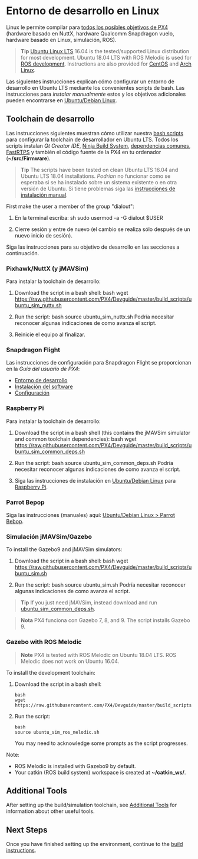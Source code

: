 # Entorno de desarrollo en Linux

Linux le permite compilar para [todos los posibles objetivos de PX4](../setup/dev_env.md#supported-targets) (hardware basado en NuttX, hardware Qualcomm Snapdragon vuelo, hardware basado en Linux, simulación, ROS).

> **Tip** [Ubuntu Linux LTS](https://wiki.ubuntu.com/LTS) 16.04 is the tested/supported Linux distribution for most development. Ubuntu 18.04 LTS with ROS Melodic is used for [ROS development](#ros). Instructions are also provided for [CentOS](../setup/dev_env_linux_centos.md) and [Arch Linux](../setup/dev_env_linux_arch.md).

Las siguientes instrucciones explican cómo configurar un entorno de desarrollo en Ubuntu LTS mediante los convenientes scripts de bash. Las instrucciones para *instalar manualmente* estos y los objetivos adicionales pueden encontrarse en [Ubuntu/Debian Linux](../setup/dev_env_linux_ubuntu.md).

## Toolchain de desarrollo

Las instrucciones siguientes muestran cómo utilizar nuestra [bash scripts](../setup/dev_env_linux_ubuntu.md#convenience-bash-scripts) para configurar la toolchain de desarrollador en Ubuntu LTS. Todos los scripts instalan *Qt Creator IDE*, [Ninja Build System](https://ninja-build.org/), [dependencias comunes](../setup/dev_env_linux_ubuntu.md#common-dependencies), [FastRTPS](../setup/dev_env_linux_ubuntu.md#fastrtps-installation) y también el código fuente de la PX4 en tu ordenador (**~/src/Firmware**).

> **Tip** The scripts have been tested on clean Ubuntu LTS 16.04 and Ubuntu LTS 18.04 installations. *Podrían* no funcionar como se esperaba si se ha instalado sobre un sistema existente o en otra versión de Ubuntu. Si tiene problemas siga las [instrucciones de instalación manual](../setup/dev_env_linux_ubuntu.md).

First make the user a member of the group "dialout":

1. En la terminal escriba: 
        sh
        sudo usermod -a -G dialout $USER

2. Cierre sesión y entre de nuevo (el cambio se realiza sólo después de un nuevo inicio de sesión).

Siga las instrucciones para su objetivo de desarrollo en las secciones a continuación.

### Pixhawk/NuttX (y jMAVSim)

Para instalar la toolchain de desarrollo:

1. Download the script in a bash shell: 
        bash
        wget https://raw.githubusercontent.com/PX4/Devguide/master/build_scripts/ubuntu_sim_nuttx.sh

2. Run the script: 
        bash
        source ubuntu_sim_nuttx.sh Podría necesitar reconocer algunas indicaciones de como avanza el script.

3. Reinicie el equipo al finalizar.

### Snapdragon Flight

Las instrucciones de configuración para Snapdragon Flight se proporcionan en la *Guía del usuario de PX4*:

* [Entorno de desarrollo](https://docs.px4.io/en/flight_controller/snapdragon_flight_dev_environment_installation.html)
* [Instalación del software](https://docs.px4.io/en/flight_controller/snapdragon_flight_software_installation.html)
* [Configuración](https://docs.px4.io/en/flight_controller/snapdragon_flight_configuration.html)

### Raspberry Pi

Para instalar la toolchain de desarrollo:

1. Download the script in a bash shell (this contains the jMAVSim simulator and common toolchain dependencies): 
        bash
        wget https://raw.githubusercontent.com/PX4/Devguide/master/build_scripts/ubuntu_sim_common_deps.sh

2. Run the script: 
        bash
        source ubuntu_sim_common_deps.sh Podría necesitar reconocer algunas indicaciones de como avanza el script.

3. Siga las instrucciones de instalación en [Ubuntu/Debian Linux](../setup/dev_env_linux_ubuntu.md) para [Raspberry Pi](../setup/dev_env_linux_ubuntu.md#raspberry-pi-hardware).

### Parrot Bepop

Siga las instrucciones (manuales) aquí: [Ubuntu/Debian Linux > Parrot Bebop](../setup/dev_env_linux_ubuntu.md#raspberry-pi-hardware).

### Simulación jMAVSim/Gazebo

To install the Gazebo9 and jMAVSim simulators:

1. Download the script in a bash shell: 
        bash
        wget https://raw.githubusercontent.com/PX4/Devguide/master/build_scripts/ubuntu_sim.sh

2. Run the script: 
        bash
        source ubuntu_sim.sh Podría necesitar reconocer algunas indicaciones de como avanza el script.

> **Tip** If you just need jMAVSim, instead download and run <a href="https://raw.githubusercontent.com/PX4/Devguide/{{ book.px4_version }}/build_scripts/ubuntu_sim_common_deps.sh" target="_blank" download>ubuntu_sim_common_deps.sh</a>.

<span><span></p> 

<blockquote>
  <p>
    <strong>Nota</strong> PX4 funciona con Gazebo 7, 8, and 9. The script installs Gazebo 9.
  </p>
</blockquote>

<h3 id="ros">
  Gazebo with ROS Melodic
</h3>

<blockquote>
  <p>
    <strong>Note</strong> PX4 is tested with ROS Melodic on Ubuntu 18.04 LTS. ROS Melodic does not work on Ubuntu 16.04.
  </p>
</blockquote>

<p>
  To install the development toolchain:
</p>

<ol start="1">
  <li>
    Download the script in a bash shell: <pre><code>bash
wget https://raw.githubusercontent.com/PX4/Devguide/master/build_scripts/ubuntu_sim_ros_melodic.sh</code></pre>
  </li>
  
  <li>
    Run the script: <pre><code>bash
source ubuntu_sim_ros_melodic.sh</code></pre> You may need to acknowledge some prompts as the script progresses.
  </li>
</ol>

<p>
  Note:
</p>

<ul>
  <li>
    ROS Melodic is installed with Gazebo9 by default.
  </li>
  <li>
    Your catkin (ROS build system) workspace is created at <strong>~/catkin_ws/</strong>.
  </li>
</ul>

<h2>
  Additional Tools
</h2>

<p>
  After setting up the build/simulation toolchain, see <a href="../setup/generic_dev_tools.md">Additional Tools</a> for information about other useful tools.
</p>

<h2>
  Next Steps
</h2>

<p>
  Once you have finished setting up the environment, continue to the <a href="../setup/building_px4.md">build instructions</a>.
</p>